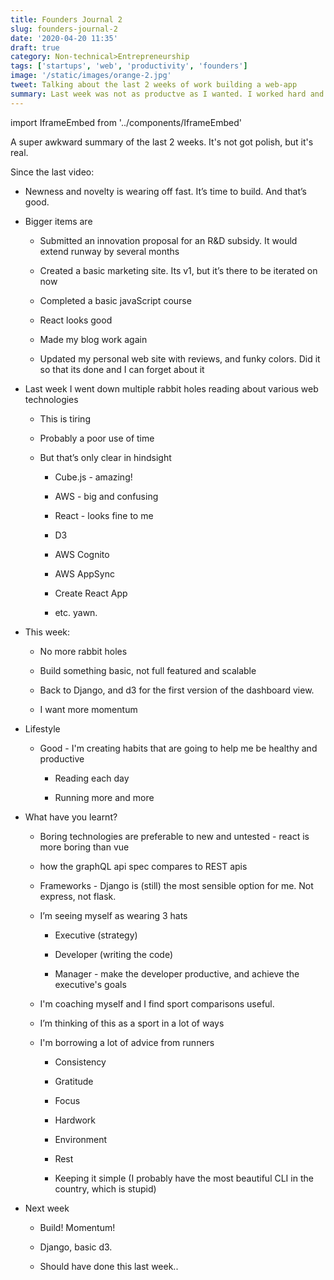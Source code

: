 ```yaml
---
title: Founders Journal 2
slug: founders-journal-2
date: '2020-04-20 11:35'
draft: true
category: Non-technical>Entrepreneurship
tags: ['startups', 'web', 'productivity', 'founders']
image: '/static/images/orange-2.jpg'
tweet: Talking about the last 2 weeks of work building a web-app
summary: Last week was not as productve as I wanted. I worked hard and completed a lot of tasks, but I think I spent my energy poorly.
---
```


import IframeEmbed from '../components/IframeEmbed'

<IframeEmbed src='https://www.youtube.com/embed/QE-63hpm5-A' />

A super awkward summary of the last 2 weeks. It's not got polish, but it's real.

Since the last video:

- Newness and novelty is wearing off fast. It’s time to build. And that’s good.

- Bigger items are

  - Submitted an innovation proposal for an R&D subsidy. It would extend runway by several months

  - Created a basic marketing site. Its v1, but it’s there to be iterated on now

  - Completed a basic javaScript course

  - React looks good

  - Made my blog work again

  - Updated my personal web site with reviews, and funky colors. Did it so that its done and I can forget about it

- Last week I went down multiple rabbit holes reading about various web technologies

  - This is tiring

  - Probably a poor use of time

  - But that’s only clear in hindsight

    - Cube.js - amazing!

    - AWS - big and confusing

    - React - looks fine to me

    - D3

    - AWS Cognito

    - AWS AppSync

    - Create React App

    - etc. yawn.

- This week:

  - No more rabbit holes

  - Build something basic, not full featured and scalable

  - Back to Django, and d3 for the first version of the dashboard view.

  - I want more momentum

- Lifestyle

  - Good - I'm creating habits that are going to help me be healthy and productive

    - Reading each day

    - Running more and more

- What have you learnt?

  - Boring technologies are preferable to new and untested - react is more boring than vue

  - how the graphQL api spec compares to REST apis

  - Frameworks - Django is (still) the most sensible option for me. Not express, not flask.

  - I’m seeing myself as wearing 3 hats

    - Executive (strategy)

    - Developer (writing the code)

    - Manager - make the developer productive, and achieve the executive's goals

  - I'm coaching myself and I find sport comparisons useful.

  - I’m thinking of this as a sport in a lot of ways

  - I'm borrowing a lot of advice from runners

    - Consistency

    - Gratitude

    - Focus

    - Hardwork

    - Environment

    - Rest

    - Keeping it simple (I probably have the most beautiful CLI in the country, which is stupid)

- Next week

  - Build! Momentum!

  - Django, basic d3.

  - Should have done this last week..

